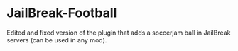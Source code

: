 # JailBreak-Football
Edited and fixed version of the plugin that adds a soccerjam ball in JailBreak servers (can be used in any mod).
